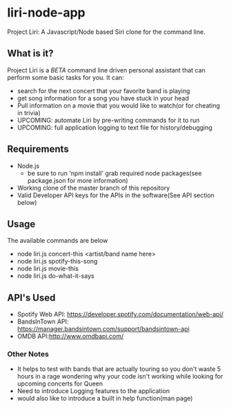# liri-node-app
Project Liri: A Javascript/Node based Siri clone for the command line.
## What is it?
Project Liri is a *BETA* command line driven personal assistant that can perform some basic tasks for you. 
It can:
* search for the next concert that your favorite band is playing
* get song information for a song you have stuck in your head
* Pull information on a movie that you would like to watch(or for cheating in trivia)
* UPCOMING: automate Liri by pre-writing commands for it to run
* UPCOMING: full application logging to text file for history/debugging
## Requirements
* Node.js
    * be sure to run 'npm install' grab required node packages(see package.json for more information)
* Working clone of the master branch of this repository
* Valid Developer API keys for the APIs in the software(See API section below)
## Usage
The available commands are below
* node liri.js concert-this <artist/band name here>
* node liri.js spotify-this-song <song name here>
* node liri.js movie-this <movie name here>
* node liri.js do-what-it-says
## API's Used
* Spotify Web API: https://developer.spotify.com/documentation/web-api/
* BandsInTown API: https://manager.bandsintown.com/support/bandsintown-api
* OMDB API:http://www.omdbapi.com/
### Other Notes
* It helps to test with bands that are actually touring so you don't waste 5 hours in a rage wondering why your code isn't working while looking for upcoming concerts for Queen
* Need to introduce Logging features to the application
* would also like to introduce a built in help function(man page)